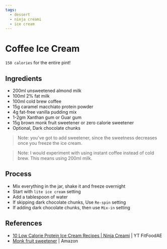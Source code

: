 ```yaml
---
tags:
  - dessert
  - ninja creami
  - ice cream
---
```


# Coffee Ice Cream

`150 calories` for the entire pint!

## Ingredients

* 200ml unsweetened almond milk
* 100ml 2% fat milk
* 100ml cold brew coffee
* 15g caramel macchiato protein powder
* 4g fat-free vanilla pudding mix
* 1-2gm Xanthan gum or Guar gum
* 15g brown monk fruit sweetener or zero calorie sweetener
* Optional, Dark chocolate chunks

> Note: you've got to add sweetener, since the sweetness decreases once you freeze the ice cream.

> Note: I would experiment with using instant coffee instead of cold brew. This means using 200ml milk.

## Process

* Mix everything in the jar, shake it and freeze overnight
* Start with `lite ice cream` setting
* Add a tablespoon of water
* If skipping dark chocolate chunks, Use `Re-spin` setting
* If adding dark chocolate chunks, then use `Mix-in` setting

## References

- [10 Low Calorie Protein Ice Cream Recipes | Ninja Creami](https://www.youtube.com/watch?v=bXqnH70Zlm4&ab_channel=FitFoodAE) | YT FitFoodAE
- [Monk fruit sweetener](https://www.amazon.com/Lakanto-Golden-Monkfruit-Natural-Sweetener/dp/B0046DPKBQ/?th=1) | Amazon
